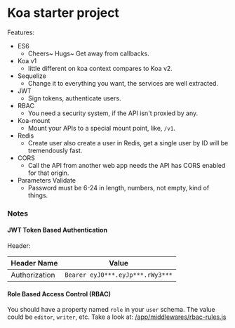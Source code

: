 # Koa starter project

Features:

- ES6
  - Cheers~ Hugs~ Get away from callbacks.
- Koa v1
  - little different on koa context compares to Koa v2.
- Sequelize
  - Change it to everything you want, the services are well extracted.
- JWT
  - Sign tokens, authenticate users.
- RBAC
  - You need a security system, if the API isn't proxied by any.
- Koa-mount
  - Mount your APIs to a special mount point, like, `/v1`.
- Redis
  - Create user also create a user in Redis, 
      get a single user by ID will be tremendously fast.
- CORS
  - Call the API from another web app needs the API has CORS enabled for that origin.
- Parameters Validate
  - Password must be 6-24 in length, numbers, not empty, kind of things.

### Notes

#### JWT Token Based Authentication

Header:

Header Name   | Value
------------- | ------------------------------
Authorization | `Bearer eyJ0***.eyJp***.rWy3***`

#### Role Based Access Control (RBAC)

You should have a property named `role` in your `user` schema. The value could be `editor`, `writer`, etc.
Take a look at: [/app/middlewares/rbac-rules.js](https://github.com/rankun203/koa-starter/blob/master/app/middlewares/rbac-rules.js)
